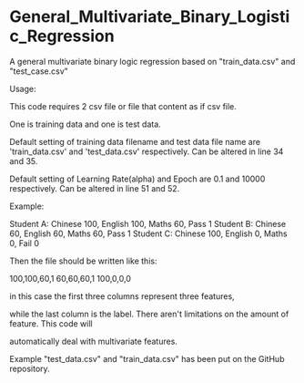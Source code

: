 # General_Multivariate_Binary_Logistic_Regression
A general multivariate binary logic regression based on "train_data.csv" and "test_case.csv"

Usage:

This code requires 2 csv file or file that content as if csv file.

One is training data and one is test data.

Default setting of training data filename and test data file name are 'train_data.csv' and 'test_data.csv' respectively. Can be altered in line 34 and 35.

Default setting of Learning Rate(alpha) and Epoch are 0.1 and 10000 respectively. Can be altered in line 51 and 52.

Example:

  Student A: Chinese 100, English 100, Maths 60, Pass 1
  Student B: Chinese 60, English 60, Maths 60, Pass 1
  Student C: Chinese 100, English 0, Maths 0, Fail 0

Then the file should be written like this:

  100,100,60,1
  60,60,60,1
  100,0,0,0

in this case the first three columns represent three features,

while the last column is the label.
There aren't limitations on the amount of feature. This code will

automatically deal with multivariate features.

Example "test_data.csv" and "train_data.csv" has been put on the GitHub repository.
